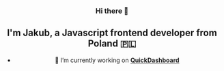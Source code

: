 <div align="center">
  
### Hi there 👋
## I'm Jakub, a Javascript frontend developer from Poland 🇵🇱

- 🔭 I’m currently working on **[QuickDashboard](https://github.com/Blezix/QuickDashboard)**
<!--
**Blezix/Blezix** is a ✨ _special_ ✨ repository because its `README.md` (this file) appears on your GitHub profile.

Here are some ideas to get you started:

- 🔭 I’m currently working on ...
- 🌱 I’m currently learning ...
- 👯 I’m looking to collaborate on ...
- 🤔 I’m looking for help with ...
- 💬 Ask me about ...
- 📫 How to reach me: ...
- 😄 Pronouns: ...
- ⚡ Fun fact: ...
-->

